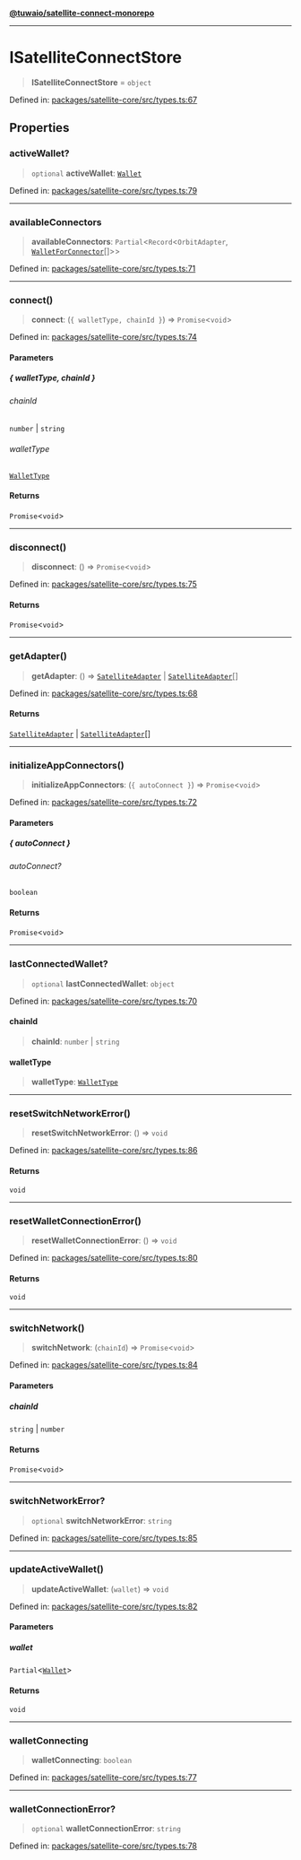 [**@tuwaio/satellite-connect-monorepo**](../../../README.md)

***

# ISatelliteConnectStore

> **ISatelliteConnectStore** = `object`

Defined in: [packages/satellite-core/src/types.ts:67](https://github.com/TuwaIO/satellite-connect/blob/9d1ad32f8af8fc6063a3d0617e2ab1bd902762ad/packages/satellite-core/src/types.ts#L67)

## Properties

### activeWallet?

> `optional` **activeWallet**: [`Wallet`](Wallet.md)

Defined in: [packages/satellite-core/src/types.ts:79](https://github.com/TuwaIO/satellite-connect/blob/9d1ad32f8af8fc6063a3d0617e2ab1bd902762ad/packages/satellite-core/src/types.ts#L79)

***

### availableConnectors

> **availableConnectors**: `Partial`\<`Record`\<`OrbitAdapter`, [`WalletForConnector`](WalletForConnector.md)[]\>\>

Defined in: [packages/satellite-core/src/types.ts:71](https://github.com/TuwaIO/satellite-connect/blob/9d1ad32f8af8fc6063a3d0617e2ab1bd902762ad/packages/satellite-core/src/types.ts#L71)

***

### connect()

> **connect**: (`{ walletType, chainId }`) => `Promise`\<`void`\>

Defined in: [packages/satellite-core/src/types.ts:74](https://github.com/TuwaIO/satellite-connect/blob/9d1ad32f8af8fc6063a3d0617e2ab1bd902762ad/packages/satellite-core/src/types.ts#L74)

#### Parameters

##### \{ walletType, chainId \}

###### chainId

`number` \| `string`

###### walletType

[`WalletType`](../enumerations/WalletType.md)

#### Returns

`Promise`\<`void`\>

***

### disconnect()

> **disconnect**: () => `Promise`\<`void`\>

Defined in: [packages/satellite-core/src/types.ts:75](https://github.com/TuwaIO/satellite-connect/blob/9d1ad32f8af8fc6063a3d0617e2ab1bd902762ad/packages/satellite-core/src/types.ts#L75)

#### Returns

`Promise`\<`void`\>

***

### getAdapter()

> **getAdapter**: () => [`SatelliteAdapter`](SatelliteAdapter.md) \| [`SatelliteAdapter`](SatelliteAdapter.md)[]

Defined in: [packages/satellite-core/src/types.ts:68](https://github.com/TuwaIO/satellite-connect/blob/9d1ad32f8af8fc6063a3d0617e2ab1bd902762ad/packages/satellite-core/src/types.ts#L68)

#### Returns

[`SatelliteAdapter`](SatelliteAdapter.md) \| [`SatelliteAdapter`](SatelliteAdapter.md)[]

***

### initializeAppConnectors()

> **initializeAppConnectors**: (`{ autoConnect }`) => `Promise`\<`void`\>

Defined in: [packages/satellite-core/src/types.ts:72](https://github.com/TuwaIO/satellite-connect/blob/9d1ad32f8af8fc6063a3d0617e2ab1bd902762ad/packages/satellite-core/src/types.ts#L72)

#### Parameters

##### \{ autoConnect \}

###### autoConnect?

`boolean`

#### Returns

`Promise`\<`void`\>

***

### lastConnectedWallet?

> `optional` **lastConnectedWallet**: `object`

Defined in: [packages/satellite-core/src/types.ts:70](https://github.com/TuwaIO/satellite-connect/blob/9d1ad32f8af8fc6063a3d0617e2ab1bd902762ad/packages/satellite-core/src/types.ts#L70)

#### chainId

> **chainId**: `number` \| `string`

#### walletType

> **walletType**: [`WalletType`](../enumerations/WalletType.md)

***

### resetSwitchNetworkError()

> **resetSwitchNetworkError**: () => `void`

Defined in: [packages/satellite-core/src/types.ts:86](https://github.com/TuwaIO/satellite-connect/blob/9d1ad32f8af8fc6063a3d0617e2ab1bd902762ad/packages/satellite-core/src/types.ts#L86)

#### Returns

`void`

***

### resetWalletConnectionError()

> **resetWalletConnectionError**: () => `void`

Defined in: [packages/satellite-core/src/types.ts:80](https://github.com/TuwaIO/satellite-connect/blob/9d1ad32f8af8fc6063a3d0617e2ab1bd902762ad/packages/satellite-core/src/types.ts#L80)

#### Returns

`void`

***

### switchNetwork()

> **switchNetwork**: (`chainId`) => `Promise`\<`void`\>

Defined in: [packages/satellite-core/src/types.ts:84](https://github.com/TuwaIO/satellite-connect/blob/9d1ad32f8af8fc6063a3d0617e2ab1bd902762ad/packages/satellite-core/src/types.ts#L84)

#### Parameters

##### chainId

`string` | `number`

#### Returns

`Promise`\<`void`\>

***

### switchNetworkError?

> `optional` **switchNetworkError**: `string`

Defined in: [packages/satellite-core/src/types.ts:85](https://github.com/TuwaIO/satellite-connect/blob/9d1ad32f8af8fc6063a3d0617e2ab1bd902762ad/packages/satellite-core/src/types.ts#L85)

***

### updateActiveWallet()

> **updateActiveWallet**: (`wallet`) => `void`

Defined in: [packages/satellite-core/src/types.ts:82](https://github.com/TuwaIO/satellite-connect/blob/9d1ad32f8af8fc6063a3d0617e2ab1bd902762ad/packages/satellite-core/src/types.ts#L82)

#### Parameters

##### wallet

`Partial`\<[`Wallet`](Wallet.md)\>

#### Returns

`void`

***

### walletConnecting

> **walletConnecting**: `boolean`

Defined in: [packages/satellite-core/src/types.ts:77](https://github.com/TuwaIO/satellite-connect/blob/9d1ad32f8af8fc6063a3d0617e2ab1bd902762ad/packages/satellite-core/src/types.ts#L77)

***

### walletConnectionError?

> `optional` **walletConnectionError**: `string`

Defined in: [packages/satellite-core/src/types.ts:78](https://github.com/TuwaIO/satellite-connect/blob/9d1ad32f8af8fc6063a3d0617e2ab1bd902762ad/packages/satellite-core/src/types.ts#L78)
